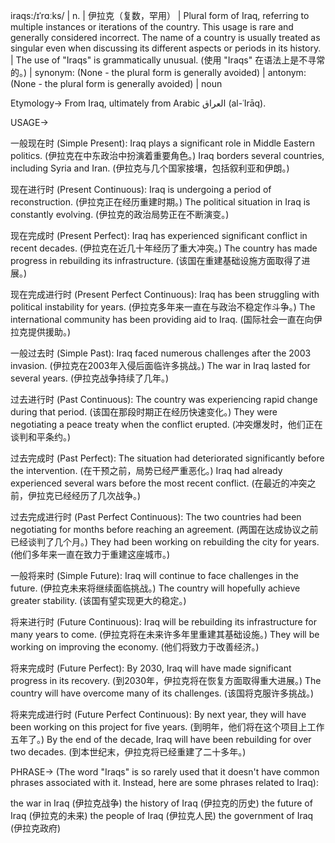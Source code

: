 iraqs:/ɪˈrɑːks/ | n. | 伊拉克（复数，罕用） |  Plural form of Iraq, referring to multiple instances or iterations of the country.  This usage is rare and generally considered incorrect.  The name of a country is usually treated as singular even when discussing its different aspects or periods in its history.  |  The use of "Iraqs" is grammatically unusual.  (使用 "Iraqs" 在语法上是不寻常的。) | synonym: (None - the plural form is generally avoided) | antonym: (None - the plural form is generally avoided) | noun


Etymology->
From Iraq, ultimately from Arabic العراق (al-ʿIrāq).

USAGE->

一般现在时 (Simple Present):
Iraq plays a significant role in Middle Eastern politics.  (伊拉克在中东政治中扮演着重要角色。)
Iraq borders several countries, including Syria and Iran. (伊拉克与几个国家接壤，包括叙利亚和伊朗。)


现在进行时 (Present Continuous):
Iraq is undergoing a period of reconstruction. (伊拉克正在经历重建时期。)
The political situation in Iraq is constantly evolving. (伊拉克的政治局势正在不断演变。)


现在完成时 (Present Perfect):
Iraq has experienced significant conflict in recent decades. (伊拉克在近几十年经历了重大冲突。)
The country has made progress in rebuilding its infrastructure. (该国在重建基础设施方面取得了进展。)


现在完成进行时 (Present Perfect Continuous):
Iraq has been struggling with political instability for years. (伊拉克多年来一直在与政治不稳定作斗争。)
The international community has been providing aid to Iraq. (国际社会一直在向伊拉克提供援助。)


一般过去时 (Simple Past):
Iraq faced numerous challenges after the 2003 invasion. (伊拉克在2003年入侵后面临许多挑战。)
The war in Iraq lasted for several years. (伊拉克战争持续了几年。)


过去进行时 (Past Continuous):
The country was experiencing rapid change during that period. (该国在那段时期正在经历快速变化。)
They were negotiating a peace treaty when the conflict erupted. (冲突爆发时，他们正在谈判和平条约。)


过去完成时 (Past Perfect):
The situation had deteriorated significantly before the intervention. (在干预之前，局势已经严重恶化。)
Iraq had already experienced several wars before the most recent conflict. (在最近的冲突之前，伊拉克已经经历了几次战争。)


过去完成进行时 (Past Perfect Continuous):
The two countries had been negotiating for months before reaching an agreement. (两国在达成协议之前已经谈判了几个月。)
They had been working on rebuilding the city for years. (他们多年来一直在致力于重建这座城市。)


一般将来时 (Simple Future):
Iraq will continue to face challenges in the future. (伊拉克未来将继续面临挑战。)
The country will hopefully achieve greater stability. (该国有望实现更大的稳定。)


将来进行时 (Future Continuous):
Iraq will be rebuilding its infrastructure for many years to come. (伊拉克将在未来许多年里重建其基础设施。)
They will be working on improving the economy. (他们将致力于改善经济。)


将来完成时 (Future Perfect):
By 2030, Iraq will have made significant progress in its recovery. (到2030年，伊拉克将在恢复方面取得重大进展。)
The country will have overcome many of its challenges. (该国将克服许多挑战。)


将来完成进行时 (Future Perfect Continuous):
By next year, they will have been working on this project for five years. (到明年，他们将在这个项目上工作五年了。)
By the end of the decade, Iraq will have been rebuilding for over two decades. (到本世纪末，伊拉克将已经重建了二十多年。)


PHRASE->
(The word "Iraqs" is so rarely used that it doesn't have common phrases associated with it.  Instead, here are some phrases related to Iraq):

the war in Iraq (伊拉克战争)
the history of Iraq (伊拉克的历史)
the future of Iraq (伊拉克的未来)
the people of Iraq (伊拉克人民)
the government of Iraq (伊拉克政府)
